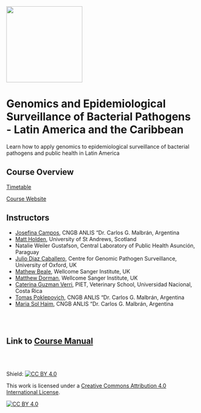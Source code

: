 
<img src="https://coursesandconferences.wellcomeconnectingscience.org/wp-content/themes/wcc_courses_and_conferences/dist/assets/svg/logo.svg" width="200" height="200">

# Genomics and Epidemiological Surveillance of Bacterial Pathogens - Latin America and the Caribbean

Learn how to apply genomics to epidemiological surveillance of bacterial pathogens and public health in Latin America

## Course Overview

[Timetable](https://github.com/WCSCourses/GenEpiLAC2023/blob/main/Gen_Epi_Paraguay_Final_Timetable%20.pdf)

[Course Website](https://coursesandconferences.wellcomeconnectingscience.org/event/genomics-and-epidemiological-surveillance-of-bacterial-pathogens-latin-america-and-the-caribbean-20230416/)

## Instructors

- [Josefina Campos](https://www.researchgate.net/profile/Josefina-Campos-2), CNGB ANLIS “Dr. Carlos G. Malbrán, Argentina
- [Matt Holden](https://risweb.st-andrews.ac.uk/portal/en/persons/matthew-holden(029e1abe-7829-4bc3-accf-9d9e392f274c).html), University of St Andrews, Scotland
- Natalie Weiler Gustafson, Central Laboratory of Public Health Asunción, Paraguay
- [Julio Diaz Caballero](https://www.pathogensurveillance.net/team/), Centre for Genomic Pathogen Surveillance, University of Oxford, UK
- [Mathew Beale](https://www.sanger.ac.uk/person/beale-mathew/), Wellcome Sanger Institute, UK
- [Matthew Dorman](https://www.sanger.ac.uk/person/dorman-matthew/), Wellcome Sanger Institute, UK
- [Caterina Guzman Verri](https://scholar.google.com/citations?user=S1GNAC8AAAAJ&hl=en), PIET, Veterinary School, Universidad Nacional, Costa Rica
- [Tomas Poklepovich](https://www.researchgate.net/profile/Tomas-Poklepovich), CNGB ANLIS “Dr. Carlos G. Malbrán, Argentina
- [Maria Sol Haim](https://www.researchgate.net/profile/Maria-Sol-Haim), CNGB ANLIS “Dr. Carlos G. Malbrán, Argentina


<br>
<br>

## Link to [Course Manual](https://github.com/WCSCourses/GenEpiLAC2023/blob/main/Manuals/README.md)
 
 <br>
 <br>






Shield: [![CC BY 4.0][cc-by-shield]][cc-by]

This work is licensed under a
[Creative Commons Attribution 4.0 International License][cc-by].

[![CC BY 4.0][cc-by-image]][cc-by]

[cc-by]: http://creativecommons.org/licenses/by/4.0/
[cc-by-image]: https://i.creativecommons.org/l/by/4.0/88x31.png
[cc-by-shield]: https://img.shields.io/badge/License-CC%20BY%204.0-lightgrey.svg
